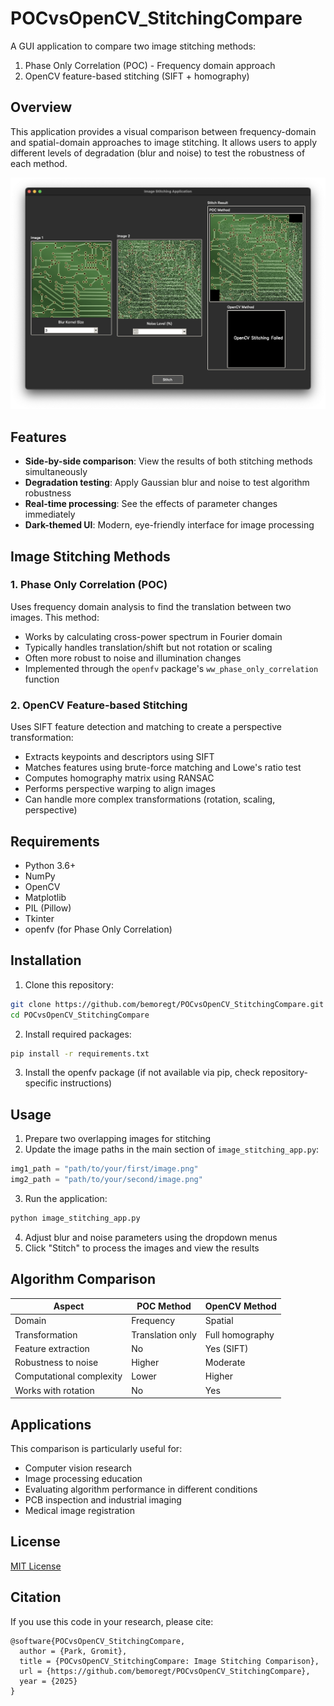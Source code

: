 # POCvsOpenCV_StitchingCompare

A GUI application to compare two image stitching methods:
1. Phase Only Correlation (POC) - Frequency domain approach
2. OpenCV feature-based stitching (SIFT + homography)

## Overview

This application provides a visual comparison between frequency-domain and spatial-domain approaches to image stitching. It allows users to apply different levels of degradation (blur and noise) to test the robustness of each method.

![Application Screenshot](img1.daumcdn-3.png)

## Features

- **Side-by-side comparison**: View the results of both stitching methods simultaneously
- **Degradation testing**: Apply Gaussian blur and noise to test algorithm robustness
- **Real-time processing**: See the effects of parameter changes immediately
- **Dark-themed UI**: Modern, eye-friendly interface for image processing

## Image Stitching Methods

### 1. Phase Only Correlation (POC)

Uses frequency domain analysis to find the translation between two images. This method:
- Works by calculating cross-power spectrum in Fourier domain
- Typically handles translation/shift but not rotation or scaling
- Often more robust to noise and illumination changes
- Implemented through the `openfv` package's `ww_phase_only_correlation` function

### 2. OpenCV Feature-based Stitching

Uses SIFT feature detection and matching to create a perspective transformation:
- Extracts keypoints and descriptors using SIFT
- Matches features using brute-force matching and Lowe's ratio test
- Computes homography matrix using RANSAC
- Performs perspective warping to align images
- Can handle more complex transformations (rotation, scaling, perspective)

## Requirements

- Python 3.6+
- NumPy
- OpenCV
- Matplotlib
- PIL (Pillow)
- Tkinter
- openfv (for Phase Only Correlation)

## Installation

1. Clone this repository:
```bash
git clone https://github.com/bemoregt/POCvsOpenCV_StitchingCompare.git
cd POCvsOpenCV_StitchingCompare
```

2. Install required packages:
```bash
pip install -r requirements.txt
```

3. Install the openfv package (if not available via pip, check repository-specific instructions)

## Usage

1. Prepare two overlapping images for stitching
2. Update the image paths in the main section of `image_stitching_app.py`:
```python
img1_path = "path/to/your/first/image.png"
img2_path = "path/to/your/second/image.png"
```
3. Run the application:
```bash
python image_stitching_app.py
```
4. Adjust blur and noise parameters using the dropdown menus
5. Click "Stitch" to process the images and view the results

## Algorithm Comparison

| Aspect | POC Method | OpenCV Method |
|--------|------------|---------------|
| Domain | Frequency | Spatial |
| Transformation | Translation only | Full homography |
| Feature extraction | No | Yes (SIFT) |
| Robustness to noise | Higher | Moderate |
| Computational complexity | Lower | Higher |
| Works with rotation | No | Yes |

## Applications

This comparison is particularly useful for:
- Computer vision research
- Image processing education
- Evaluating algorithm performance in different conditions
- PCB inspection and industrial imaging
- Medical image registration

## License

[MIT License](LICENSE)

## Citation

If you use this code in your research, please cite:

```
@software{POCvsOpenCV_StitchingCompare,
  author = {Park, Gromit},
  title = {POCvsOpenCV_StitchingCompare: Image Stitching Comparison},
  url = {https://github.com/bemoregt/POCvsOpenCV_StitchingCompare},
  year = {2025}
}
```